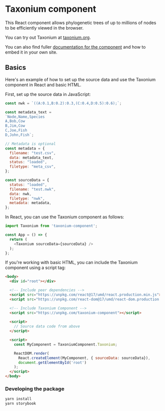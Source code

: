 # Taxonium component

This React component allows phylogenetic trees of up to millions of nodes to be efficiently viewed in the browser.

You can try out Taxonium at [taxonium.org](https://taxonium.org).

You can also find fuller [documentation for the component](https://docs.taxonium.org/en/latest/component.html) and how to embed it in your own site.


## Basics

Here's an example of how to set up the source data and use the Taxonium component in React and basic HTML.

First, set up the source data in JavaScript:

```js
const nwk = `((A:0.1,B:0.2):0.3,(C:0.4,D:0.5):0.6);`;

const metadata_text = 
`Node,Name,Species
A,Bob,Cow
B,Jim,Cow
C,Joe,Fish
D,John,Fish`;

// Metadata is optional
const metadata = { 
  filename: "test.csv",
  data: metadata_text,
  status: "loaded",
  filetype: "meta_csv",
};

const sourceData = {
  status: "loaded",
  filename: "test.nwk",
  data: nwk,
  filetype: "nwk",
  metadata: metadata,
};
```

In React, you can use the Taxonium component as follows:

```js
import Taxonium from 'taxonium-component';

const App = () => {
  return (
    <Taxonium sourceData={sourceData} />
  );
};
```

If you're working with basic HTML, you can include the Taxonium component using a script tag:

```html
<body>
  <div id="root"></div>

  <!-- Include peer dependencies -->
  <script src="https://unpkg.com/react@17/umd/react.production.min.js"></script>
  <script src="https://unpkg.com/react-dom@17/umd/react-dom.production.min.js"></script>

  <!-- Include Taxonium Component -->
  <script src="https://unpkg.com/taxonium-component"></script>
  
  <script>
    // Source data code from above
  </script>

  <script>
    const MyComponent = TaxoniumComponent.Taxonium;

    ReactDOM.render(
      React.createElement(MyComponent, { sourceData: sourceData}),
      document.getElementById('root')
    );
  </script>
</body>
```




### Developing the package

```bash
yarn install
yarn storybook
```
